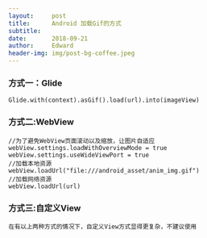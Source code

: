 ```yaml
---
layout:     post
title:      Android 加载Gif的方式
subtitle:   
date:       2018-09-21
author:     Edward
header-img: img/post-bg-coffee.jpeg
---
```


### 方式一：Glide    
    
```
Glide.with(context).asGif().load(url).into(imageView)
```
### 方式二:WebView

```
//为了避免WebView页面滚动以及缩放，让图片自适应
webView.settings.loadWithOverviewMode = true
webView.settings.useWideViewPort = true
//加载本地资源
webView.loadUrl("file:///android_asset/anim_img.gif")
//加载网络资源
webView.loadUrl(url)
```
### 方式三:自定义View
    在有以上两种方式的情况下，自定义View方式显得更复杂，不建议使用
